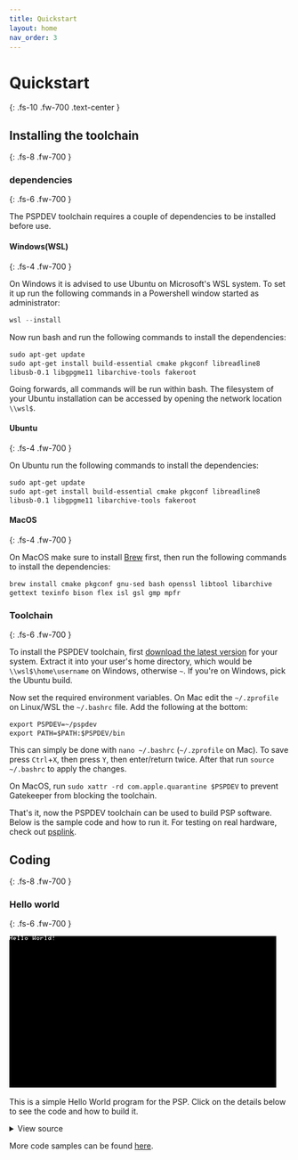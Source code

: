 ```yaml
---
title: Quickstart
layout: home
nav_order: 3
---
```


# Quickstart
{: .fs-10 .fw-700 .text-center }

## Installing the toolchain
{: .fs-8 .fw-700 }

### dependencies
{: .fs-6 .fw-700 }

The PSPDEV toolchain requires a couple of dependencies to be installed before use.

#### Windows(WSL)
{: .fs-4 .fw-700 }

On Windows it is advised to use Ubuntu on Microsoft's WSL system. To set it up run the following commands in a Powershell window started as administrator:

```powershell
wsl --install
```

Now run bash and run the following commands to install the dependencies:

```shell
sudo apt-get update
sudo apt-get install build-essential cmake pkgconf libreadline8 libusb-0.1 libgpgme11 libarchive-tools fakeroot
```

Going forwards, all commands will be run within bash. The filesystem of your Ubuntu installation can be accessed by opening the network location `\\wsl$`.

#### Ubuntu
{: .fs-4 .fw-700 }

On Ubuntu run the following commands to install the dependencies:

```shell
sudo apt-get update
sudo apt-get install build-essential cmake pkgconf libreadline8 libusb-0.1 libgpgme11 libarchive-tools fakeroot
```

#### MacOS
{: .fs-4 .fw-700 }

On MacOS make sure to install [Brew](https://brew.sh/) first, then run the following commands to install the dependencies:

```shell
brew install cmake pkgconf gnu-sed bash openssl libtool libarchive gettext texinfo bison flex isl gsl gmp mpfr
```


### Toolchain 
{: .fs-6 .fw-700 }

To install the PSPDEV toolchain, first [download the latest version](https://github.com/pspdev/pspdev/releases/tag/latest) for your system. Extract it into your user's home directory, which would be `\\wsl$\home\username` on Windows, otherwise `~`. If you're on Windows, pick the Ubuntu build.

Now set the required environment variables. On Mac edit the ``~/.zprofile`` on Linux/WSL the ``~/.bashrc`` file. Add the following at the bottom:

```shell
export PSPDEV=~/pspdev
export PATH=$PATH:$PSPDEV/bin
```

This can simply be done with `nano ~/.bashrc` (`~/.zprofile` on Mac). To save press `Ctrl`+`X`, then press `Y`, then enter/return twice. After that run `source ~/.bashrc` to apply the changes.

On MacOS, run `sudo xattr -rd com.apple.quarantine $PSPDEV` to prevent Gatekeeper from blocking the toolchain.

That's it, now the PSPDEV toolchain can be used to build PSP software. Below is the sample code and how to run it. For testing on real hardware, check out [psplink](https://pspdev.github.io/psplinkusb/).

## Coding
{: .fs-8 .fw-700 }

### Hello world
{: .fs-6 .fw-700 }

![](images/hello.png?raw=true)


This is a simple Hello World program for the PSP. Click on the details below to see the code and how to build it.

<details markdown="1">

<summary>View source</summary>

**main.c**

```c

#include <pspkernel.h>
#include <pspdebug.h>
#include <pspdisplay.h>

// PSP_MODULE_INFO is required
PSP_MODULE_INFO("Hello World", 0, 1, 0);
PSP_MAIN_THREAD_ATTR(PSP_THREAD_ATTR_USER);

int exit_callback(int arg1, int arg2, void *common) {
    sceKernelExitGame();
    return 0;
}

int callback_thread(SceSize args, void *argp) {
    int cbid = sceKernelCreateCallback("Exit Callback", exit_callback, NULL);
    sceKernelRegisterExitCallback(cbid);
    sceKernelSleepThreadCB();
    return 0;
}

int setup_callbacks(void) {
    int thid = sceKernelCreateThread("update_thread", callback_thread, 0x11, 0xFA0, 0, 0);
    if(thid >= 0)
        sceKernelStartThread(thid, 0, 0);
    return thid;
}

int main(void)  {
    // Use above functions to make exiting possible
    setup_callbacks();
    
    // Print Hello World! on a debug screen on a loop
    pspDebugScreenInit();
    while(1) {
        pspDebugScreenSetXY(0, 0);
        pspDebugScreenPrintf("Hello World!");
        sceDisplayWaitVblankStart();
    }

    return 0;
}
```

**CMakeLists.txt**

```cmake
cmake_minimum_required(VERSION 3.0)

project(hello)

add_executable(${PROJECT_NAME} main.c)

target_link_libraries(${PROJECT_NAME} PRIVATE
    pspdebug
    pspdisplay
    pspge
)

# Create an EBOOT.PBP file
create_pbp_file(
    TARGET ${PROJECT_NAME}
    ICON_PATH NULL
    BACKGROUND_PATH NULL
    PREVIEW_PATH NULL
    TITLE ${PROJECT_NAME}
)
```

Building can be done with:

```shell
mkdir build && cd build
psp-cmake ..
make
```

This will result in an EBOOT.PBP file in the build directory. Put it in a directory in ms0:/PSP/GAME/ and the PSP can run it.

</details>

More code samples can be found [here](pspdev.github.io/basic_programs.md).

